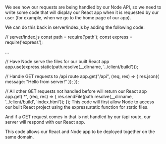 We see how our requests are being handled by our Node API, so we need to write some code that will display our React app when it is requested by our user (for example, when we go to the home page of our app).

We can do this back in server/index.js by adding the following code:

// server/index.js
const path = require('path');
const express = require('express');

...

// Have Node serve the files for our built React app
app.use(express.static(path.resolve(__dirname, '../client/build')));

// Handle GET requests to /api route
app.get("/api", (req, res) => {
  res.json({ message: "Hello from server!" });
});

// All other GET requests not handled before will return our React app
app.get('*', (req, res) => {
  res.sendFile(path.resolve(__dirname, '../client/build', 'index.html'));
});
This code will first allow Node to access our built React project using the express.static function for static files.

And if a GET request comes in that is not handled by our /api route, our server will respond with our React app.

This code allows our React and Node app to be deployed together on the same domain.
